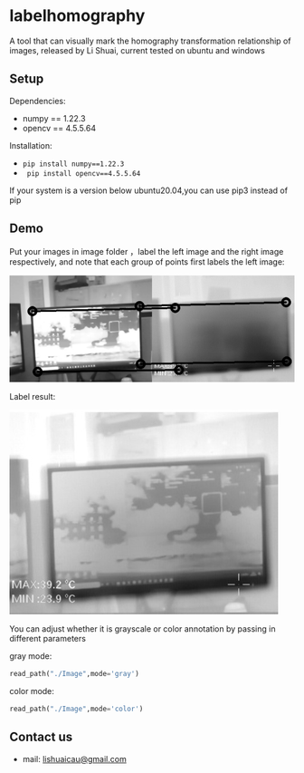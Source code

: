 # labelhomography

A tool that can visually mark the homography transformation relationship of images, released by Li Shuai, current tested on ubuntu and windows 



## Setup

Dependencies:

+ numpy == 1.22.3
+ opencv == 4.5.5.64

Installation:

+ `pip install numpy==1.22.3`
+ ` pip install opencv==4.5.5.64`

If your system is a version below ubuntu20.04,you can use pip3 instead of pip 

## Demo

Put your images in image folder ，label the left image and the right image respectively, and note that each group of points first labels the left image:

![1](https://github.com/lishuai-cau/LabelHomography/blob/master/Image/1.jpg)

Label result:

![2](https://github.com/lishuai-cau/LabelHomography/blob/master/Image/2.jpg)

You can adjust whether it is grayscale or color annotation by passing in different parameters

gray mode:

```python
read_path("./Image",mode='gray')
```

color mode:

```python
read_path("./Image",mode='color')
```

## Contact us

+ mail: lishuaicau@gmail.com

